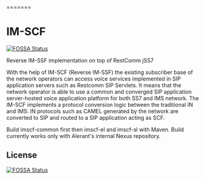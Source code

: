 =======
# IM-SCF
[![FOSSA Status](https://app.fossa.io/api/projects/git%2Bhttps%3A%2F%2Fgithub.com%2FRestComm%2FIM-SCF.svg?type=shield)](https://app.fossa.io/projects/git%2Bhttps%3A%2F%2Fgithub.com%2FRestComm%2FIM-SCF?ref=badge_shield)

Reverse IM-SSF implementation on top of RestComm jSS7

With the help of IM-SCF (Reverse IM-SSF) the existing subscriber base of the network operators can access voice services implemented in SIP application servers such as Restcomm SIP Servlets. It means that the network operator is able to use a common and converged SIP application server-hosted voice application platform for both SS7 and IMS network. 
The IM-SCF implements a protocol conversion logic between the traditional IN and IMS: IN protocols such as CAMEL generated by the network are converted to SIP and routed to a SIP application acting as SCF.

Build imscf-common first then imscf-el and imscf-sl with Maven. Build currently works only with Alerant's internal Nexus repository. 


## License
[![FOSSA Status](https://app.fossa.io/api/projects/git%2Bhttps%3A%2F%2Fgithub.com%2FRestComm%2FIM-SCF.svg?type=large)](https://app.fossa.io/projects/git%2Bhttps%3A%2F%2Fgithub.com%2FRestComm%2FIM-SCF?ref=badge_large)